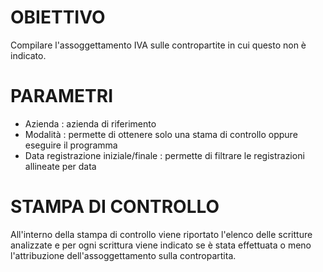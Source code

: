 # OBIETTIVO

Compilare l'assoggettamento IVA sulle contropartite in cui questo non è indicato.

# PARAMETRI

-  Azienda :  azienda di riferimento
-  Modalità :  permette di ottenere solo una stama di controllo oppure eseguire il programma
-  Data registrazione iniziale/finale :  permette di filtrare le registrazioni allineate per data

# STAMPA DI CONTROLLO

All'interno della stampa di controllo viene riportato l'elenco delle scritture analizzate e per ogni scrittura viene indicato se è stata effettuata o meno l'attribuzione dell'assoggettamento sulla contropartita.
